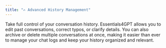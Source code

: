 ```yaml
---
title: "✍️ Advanced History Management"
---
```

Take full control of your conversation history. Essentials4GPT allows you to edit past conversations, correct typos, or clarify details. You can also archive or delete multiple conversations at once, making it easier than ever to manage your chat logs and keep your history organized and relevant.
